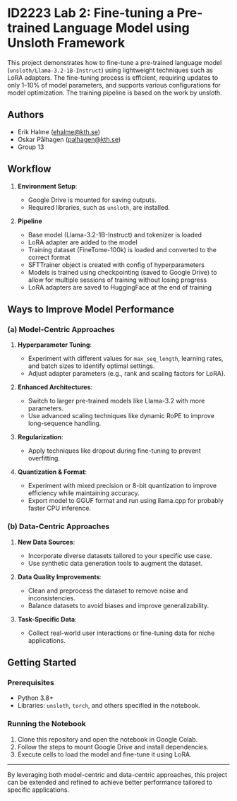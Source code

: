 
# ID2223 Lab 2: Fine-tuning a Pre-trained Language Model using Unsloth Framework

This project demonstrates how to fine-tune a pre-trained language model (`unsloth/Llama-3.2-1B-Instruct`) using lightweight techniques such as LoRA adapters. The fine-tuning process is efficient, requiring updates to only 1–10% of model parameters, and supports various configurations for model optimization. The training pipeline is based on the work by unsloth.

## Authors
- Erik Halme (ehalme@kth.se)
- Oskar Pålhagen (palhagen@kth.se)
- Group 13

## Workflow

1. **Environment Setup**:
   - Google Drive is mounted for saving outputs.
   - Required libraries, such as `unsloth`, are installed.

2. **Pipeline**
   - Base model (Llama-3.2-1B-Instruct) and tokenizer is loaded
   - LoRA adapter are added to the model
   - Training dataset (FineTome-100k) is loaded and converted to the correct format
   - SFTTrainer object is created with config of hyperparameters
   - Models is trained using checkpointing (saved to Google Drive) to allow for multiple sessions of training without losing progress
   - LoRA adapters are saved to HuggingFace at the end of training

## Ways to Improve Model Performance

### (a) Model-Centric Approaches

1. **Hyperparameter Tuning**:
   - Experiment with different values for `max_seq_length`, learning rates, and batch sizes to identify optimal settings.
   - Adjust adapter parameters (e.g., rank and scaling factors for LoRA).

2. **Enhanced Architectures**:
   - Switch to larger pre-trained models like Llama-3.2 with more parameters.
   - Use advanced scaling techniques like dynamic RoPE to improve long-sequence handling.

3. **Regularization**:
   - Apply techniques like dropout during fine-tuning to prevent overfitting.

4. **Quantization & Format**:
   - Experiment with mixed precision or 8-bit quantization to improve efficiency while maintaining accuracy.
   - Export model to GGUF format and run using llama.cpp for probably faster CPU inference.

### (b) Data-Centric Approaches

1. **New Data Sources**:
   - Incorporate diverse datasets tailored to your specific use case.
   - Use synthetic data generation tools to augment the dataset.

2. **Data Quality Improvements**:
   - Clean and preprocess the dataset to remove noise and inconsistencies.
   - Balance datasets to avoid biases and improve generalizability.

3. **Task-Specific Data**:
   - Collect real-world user interactions or fine-tuning data for niche applications.

## Getting Started

### Prerequisites

- Python 3.8+
- Libraries: `unsloth`, `torch`, and others specified in the notebook.

### Running the Notebook

1. Clone this repository and open the notebook in Google Colab.
2. Follow the steps to mount Google Drive and install dependencies.
3. Execute cells to load the model and fine-tune it using LoRA.

---

By leveraging both model-centric and data-centric approaches, this project can be extended and refined to achieve better performance tailored to specific applications.

